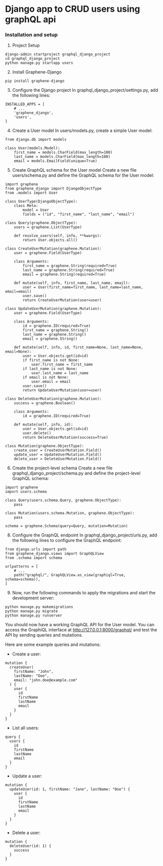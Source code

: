 # Django app to CRUD users using graphQL api

### Installation and setup

1. Project Setup
```
django-admin startproject graphql_django_project
cd graphql_django_project
python manage.py startapp users
```

2. Install Graphene-Django
```
pip install graphene-django

```

3. Configure the Django project
In graphql_django_project/settings.py, add the following lines:

```
INSTALLED_APPS = [
    # ...
    'graphene_django',
    'users',
]
```

4. Create a User model
In users/models.py, create a simple User model:


```
from django.db import models

class User(models.Model):
    first_name = models.CharField(max_length=100)
    last_name = models.CharField(max_length=100)
    email = models.EmailField(unique=True)

```

5. Create GraphQL schema for the User model
Create a new file users/schema.py and define the GraphQL schema for the User model:

```
import graphene
from graphene_django import DjangoObjectType
from .models import User

class UserType(DjangoObjectType):
    class Meta:
        model = User
        fields = ("id", "first_name", "last_name", "email")

class Query(graphene.ObjectType):
    users = graphene.List(UserType)

    def resolve_users(self, info, **kwargs):
        return User.objects.all()

class CreateUserMutation(graphene.Mutation):
    user = graphene.Field(UserType)

    class Arguments:
        first_name = graphene.String(required=True)
        last_name = graphene.String(required=True)
        email = graphene.String(required=True)

    def mutate(self, info, first_name, last_name, email):
        user = User(first_name=first_name, last_name=last_name, email=email)
        user.save()
        return CreateUserMutation(user=user)

class UpdateUserMutation(graphene.Mutation):
    user = graphene.Field(UserType)

    class Arguments:
        id = graphene.ID(required=True)
        first_name = graphene.String()
        last_name = graphene.String()
        email = graphene.String()

    def mutate(self, info, id, first_name=None, last_name=None, email=None):
        user = User.objects.get(id=id)
        if first_name is not None:
            user.first_name = first_name
        if last_name is not None:
            user.last_name = last_name
        if email is not None:
            user.email = email
        user.save()
        return UpdateUserMutation(user=user)

class DeleteUserMutation(graphene.Mutation):
    success = graphene.Boolean()

    class Arguments:
        id = graphene.ID(required=True)

    def mutate(self, info, id):
        user = User.objects.get(id=id)
        user.delete()
        return DeleteUserMutation(success=True)

class Mutation(graphene.ObjectType):
    create_user = CreateUserMutation.Field()
    update_user = UpdateUserMutation.Field()
    delete_user = DeleteUserMutation.Field()

```

6. Create the project-level schema
Create a new file graphql_django_project/schema.py and define the project-level GraphQL schema:

```
import graphene
import users.schema

class Query(users.schema.Query, graphene.ObjectType):
    pass

class Mutation(users.schema.Mutation, graphene.ObjectType):
    pass

schema = graphene.Schema(query=Query, mutation=Mutation)
```

8. Configure the GraphQL endpoint
In graphql_django_project/urls.py, add the following lines to configure the GraphQL endpoint:

```
from django.urls import path
from graphene_django.views import GraphQLView
from .schema import schema

urlpatterns = [
    # ...
    path("graphql/", GraphQLView.as_view(graphiql=True, schema=schema)),
]
```

9. Now, run the following commands to apply the migrations and start the development server:

```
python manage.py makemigrations
python manage.py migrate
python manage.py runserver
```
You should now have a working GraphQL API for the User model. You can access the GraphiQL interface at http://127.0.0.1:8000/graphql/ and test the API by sending queries and mutations.

Here are some example queries and mutations:

- Create a user:

```
mutation {
  createUser(
    firstName: "John",
    lastName: "Doe",
    email: "john.doe@example.com"
  ) {
    user {
      id
      firstName
      lastName
      email
    }
  }
}
```

- List all users:

```
query {
  users {
    id
    firstName
    lastName
    email
  }
}

```

- Update a user:

```
mutation {
  updateUser(id: 1, firstName: "Jane", lastName: "Doe") {
    user {
      id
      firstName
      lastName
      email
    }
  }
}
```

- Delete a user:

```
mutation {
  deleteUser(id: 1) {
    success
  }
}
```